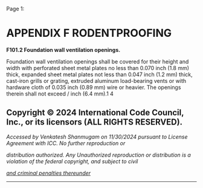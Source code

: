 Page 1:

# APPENDIX F RODENTPROOFING

**F101.2 Foundation wall ventilation openings.**


Foundation wall ventilation openings shall be covered for their height and width with perforated sheet metal plates no
less than 0.070 inch (1.8 mm) thick, expanded sheet metal plates not less than 0.047 inch (1.2 mm) thick, cast-iron grills
or grating, extruded aluminum load-bearing vents or with hardware cloth of 0.035 inch (0.89 mm) wire or heavier. The
openings therein shall not exceed / inch (6.4 mm).1 4

## Copyright © 2024 International Code Council, Inc., or its licensors (ALL RIGHTS RESERVED).

_Accessed by Venkatesh Shanmugam on 11/30/2024 pursuant to License Agreement with ICC. No further reproduction or_

_distribution authorized. Any Unauthorized reproduction or distribution is a violation of the federal copyright, and subject to civil_

_[and criminal penalties thereunder](http://codes.iccsafe.org/content/VACC2021P1/appendix-f-rodentproofing#VACC2021P1_AppxF_SecF101.2)_


-----




